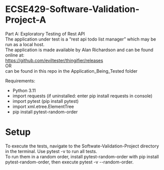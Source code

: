 # ECSE429-Software-Validation-Project-A
 Part A: Exploratory Testing of Rest API\
 The application under test is a “rest api todo list manager” which may be run as a local host.\
 The application is made available by Alan Richardson and can be found online at:\
 https://github.com/eviltester/thingifier/releases \
 OR\
 can be found in this repo in the Application_Being_Tested folder
 
Requirements:
 - Python 3.11
 - import requests (if uninstalled: enter pip install requests in console)
 - import pytest   (pip install pytest)
 - import xml.etree.ElementTree 
 - pip install pytest-random-order
# Setup
To execute the tests, navigate to the Softwate-Validation-Project directory in the terminal. Use pytest -v to run all tests.\
To run them in a random order, install pytest-random-order with pip install pytest-random-order, then execute pytest -v --random-order.
